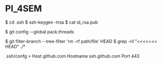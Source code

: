 # PI_4SEM

$ cd .ssh
$ ssh-keygen -trsa
$ cat id_rsa.pub

$ git config --global pack.threads

$ git filter-branch --tree-filter 'rm -rf path/file' HEAD
$ grep -ril "<<<<<<< HEAD" ./*

.ssh/confg > 
Host github.com
	Hostname ssh.github.com
	Port 443
